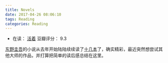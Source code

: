 ```yaml
---
title: Novels
date: 2017-04-26 08:06:10
tags: Reading
categories: Reading
---
```


* 在读： [活着](https://book.douban.com/subject/4913064/)  豆瓣评分： 9.3

[东野圭吾](https://en.wikipedia.org/wiki/Keigo_Higashino)的小说从去年开始陆陆续续读了[十几本](http://xiaoweiliu.cn/2016/08/08/Keigo-Higashino/)了，确实精彩，最近突然想尝试其他大师的作品，并打算把简单的读后感总结在这里。
